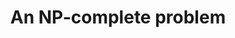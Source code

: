 ---
title: "An NP-complete problem"
published: true
morea_id: reading-screencast-24b
morea_summary: "Show that circuit satisfiability is NP-Complete"
morea_type: reading
morea_sort_order: 2
morea_url: http://www.youtube.com/watch?v=H4OYXaVkLA4
morea_labels:
 - Screencast
 - Suthers
 - 12 min
---